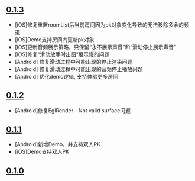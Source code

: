 
## [0.1.3](https://github.com/AgoraIO-Community/VideoLoaderAPI/releases/tag/0.1.3)
- [iOS]修复重置roomList后当前房间因为pk对象变化导致的无法移除多余的频道
- [iOS]Demo支持房间内更新pk对象
- [iOS]更新音频展示策略，只保留“永不展示声音”和“滑动停止展示声音”
- [iOS]修复“滑动放手时出图”展示慢的问题
- [Android] 修复滑动过程中可能出现的停止渲染问题
- [Android] 修复滑动过程中可能出现的音频停止播放问题
- [Android] 优化demo逻辑, 支持体验更多房间

## [0.1.2](https://github.com/AgoraIO-Community/VideoLoaderAPI/releases/tag/0.1.2)
- [Android]修复EglRender - Not valid surface问题

## [0.1.1](https://github.com/AgoraIO-Community/VideoLoaderAPI/releases/tag/0.1.1)
- [Android]新增Demo，并支持双人PK
- [iOS]Demo支持双人PK

## [0.1.0](https://github.com/AgoraIO-Community/VideoLoaderAPI/releases/tag/0.1.0)


